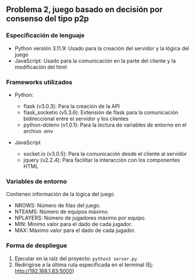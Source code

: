 ## Problema 2, juego basado en decisión por consenso del tipo p2p

### Especificación de lenguaje

- Python versión 3.11.9: Usado para la creación del servidor y la lógica del juego
- JavaScript: Usado para la comunicación en la parte del cliente y la modificación del html

### Frameworks utilizados

- Python:
    - flask (v3.0.3): Para la creación de la API
    - flask_socketio (v5.3.6): Extensión de flask para la comunicación bidireccional entre el servidor y los clientes
    - python-dotenv (v1.0.1): Para la lectura de variables de entorno en el archivo .env

- JavaScript
    - socket.io (v3.0.5): Para la comunicación desde el cliente al servidor
    - jquery (v2.2.4): Para facilitar la interacción con los componentes HTML


### Variables de entorno

Contienen información de la lógica del juego

- NROWS: Número de filas del juego.
- NTEAMS: Número de equipos máximo.
- NPLAYERS: Número de jugadores máximo por equipo.
- MIN: Mínimo valor para el dado de cada jugador.
- MAX: Máximo valor para el dado de cada jugador.

### Forma de despliegue

1. Ejecutar en la raíz del proyecto:
```python3 server.py```
2. Redirigirse a la última ruta especificada en el terminal (Ej: http://192.168.1.83:5000)